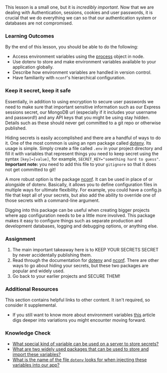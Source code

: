 This lesson is a small one, but it is _incredibly important_. Now that we are dealing with Authentication, sessions, cookies and user passwords, it is crucial that we do everything we can so that our authentication system or databases are not compromised.

### Learning Outcomes

By the end of this lesson, you should be able to do the following:

- Access environment variables using the [process](https://nodejs.org/api/process.html#process_process_env) object in node.
- Use dotenv to store and make environment variables available to your application globally.
- Describe how environment variables are handled in version control.
- Have familiarity with `nconf`'s hierarchical configuration.

### Keep it secret, keep it safe

Essentially, in addition to using encryption to secure user passwords we need to make sure that important sensitive information such as our Express sessions secret, our MongoDB url (especially if it includes your username and password!) and any API keys that you might be using stay hidden. Details such as these should never get committed to a git repo or otherwise published.

Hiding secrets is easily accomplished and there are a handful of ways to do it. One of the most common is using an npm package called [dotenv](https://github.com/motdotla/dotenv#readme). Its usage is simple. Simply create a file called `.env` in your project directory and fill it with variables that represent things you need to keep secret using the syntax `[key]=[value]`, for example, `SECRET_KEY="something hard to guess"`. **Important note:** you need to add this file to your `gitignore` so that it does not get committed to git!

A more robust option is the package [nconf](https://github.com/indexzero/nconf). It can be used in place of or alongside of dotenv. Basically, it allows you to define configuration files in multiple ways for ultimate flexibility. For example, you could have a config.js file that kept all of your secrets, but also add the ability to override one of those secrets with a command-line argument.

Digging into this package can be useful when creating bigger projects where app configuration needs to be a little more involved. This package makes it easy to configure things such as separate production and development databases, logging and debugging options, or anything else.

### Assignment

<div class="lesson-content__panel" markdown="1">

1. The main important takeaway here is to KEEP YOUR SECRETS SECRET by never accidentally publishing them.
2. Read through the documentation for [dotenv](https://github.com/motdotla/dotenv#readme) and [nconf](https://github.com/indexzero/nconf). There are other ways to go about hiding your secrets, but these two packages are popular and widely used.
3. Go back to your earlier projects and SECURE THEM!

</div>

### Additional Resources

This section contains helpful links to other content. It isn't required, so consider it supplemental.

- If you still want to know more about environment variables [this](https://www.twilio.com/blog/working-with-environment-variables-in-node-js-html) article digs deeper into variations you might encounter moving forward.

### Knowledge Check

- <a class='knowledge-check-link' href='#keep-it-secret-keep-it-safe'>What special kind of variable can be used on a server to store secrets?</a>
- <a class='knowledge-check-link' href='#keep-it-secret-keep-it-safe'>What are two widely used packages that can be used to store and import these variables?</a>
- <a class='knowledge-check-link' href='#keep-it-secret-keep-it-safe'>What is the name of the file `dotenv` looks for when injecting these variables into our app?</a>
